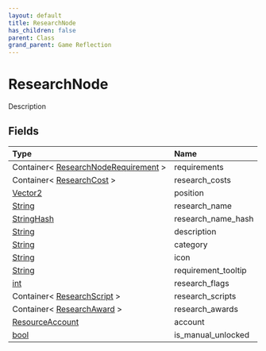 ```yaml
---
layout: default
title: ResearchNode
has_children: false
parent: Class
grand_parent: Game Reflection
---
```

# ResearchNode
Description 

## Fields

| Type | Name |
|:----------|:--------------|
| Container< [ResearchNodeRequirement](/riftbreaker-wiki/docs/game-reflection/classes/research_node_requirement/) > | requirements |
| Container< [ResearchCost](/riftbreaker-wiki/docs/game-reflection/classes/research_cost/) > | research_costs |
| [Vector2](/riftbreaker-wiki/docs/game-reflection/classes/vector2/) | position |
| [String](/riftbreaker-wiki/docs/game-reflection/components/string/) | research_name |
| [StringHash](/riftbreaker-wiki/docs/game-reflection/classes/string_hash/) | research_name_hash |
| [String](/riftbreaker-wiki/docs/game-reflection/components/string/) | description |
| [String](/riftbreaker-wiki/docs/game-reflection/components/string/) | category |
| [String](/riftbreaker-wiki/docs/game-reflection/components/string/) | icon |
| [String](/riftbreaker-wiki/docs/game-reflection/components/string/) | requirement_tooltip |
| [int](/riftbreaker-wiki/docs/game-reflection/enums/int/) | research_flags |
| Container< [ResearchScript](/riftbreaker-wiki/docs/game-reflection/classes/research_script/) > | research_scripts |
| Container< [ResearchAward](/riftbreaker-wiki/docs/game-reflection/classes/research_award/) > | research_awards |
| [ResourceAccount](/riftbreaker-wiki/docs/game-reflection/classes/resource_account/) | account |
| [bool](/riftbreaker-wiki/docs/game-reflection/components/bool/) | is_manual_unlocked |

